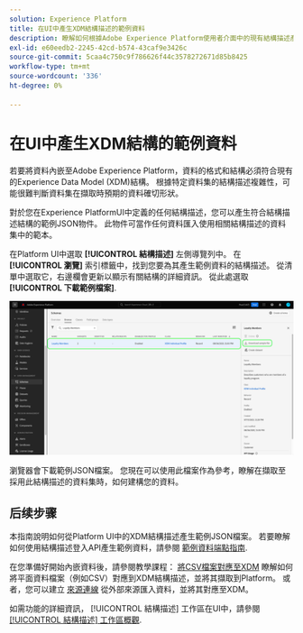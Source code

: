 ```yaml
---
solution: Experience Platform
title: 在UI中產生XDM結構描述的範例資料
description: 瞭解如何根據Adobe Experience Platform使用者介面中的現有結構描述產生範例JSON資料。
exl-id: e60eedb2-2245-42cd-b574-43caf9e3426c
source-git-commit: 5caa4c750c9f786626f44c3578272671d85b8425
workflow-type: tm+mt
source-wordcount: '336'
ht-degree: 0%

---
```


# 在UI中產生XDM結構的範例資料

若要將資料內嵌至Adobe Experience Platform，資料的格式和結構必須符合現有的Experience Data Model (XDM)結構。 根據特定資料集的結構描述複雜性，可能很難判斷資料集在擷取時預期的資料確切形狀。

對於您在Experience PlatformUI中定義的任何結構描述，您可以產生符合結構描述結構的範例JSON物件。 此物件可當作任何資料匯入使用相關結構描述的資料集中的範本。

在Platform UI中選取 **[!UICONTROL 結構描述]** 左側導覽列中。 在 **[!UICONTROL 瀏覽]** 索引標籤中，找到您要為其產生範例資料的結構描述。 從清單中選取它，右邊欄會更新以顯示有關結構的詳細資訊。 從此處選取 **[!UICONTROL 下載範例檔案]**.

![](../images/ui/sample/sample-data.png)

瀏覽器會下載範例JSON檔案。 您現在可以使用此檔案作為參考，瞭解在擷取至採用此結構描述的資料集時，如何建構您的資料。

## 后续步骤

本指南說明如何從Platform UI中的XDM結構描述產生範例JSON檔案。 若要瞭解如何使用結構描述登入API產生範例資料，請參閱 [範例資料端點指南](../api/sample-data.md).

在您準備好開始內嵌資料後，請參閱教學課程： [將CSV檔案對應至XDM](../../ingestion/tutorials/map-csv/overview.md) 瞭解如何將平面資料檔案（例如CSV）對應到XDM結構描述，並將其擷取到Platform。 或者，您可以建立 [來源連線](../../sources/home.md) 從外部來源匯入資料，並將其對應至XDM。

如需功能的詳細資訊， [!UICONTROL 結構描述] 工作區在UI中，請參閱 [[!UICONTROL 結構描述] 工作區概觀](./overview.md).
